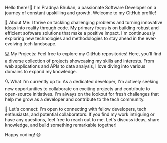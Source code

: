 Hello there! 👋 I'm Pradnya Bhukan, a passionate Software Developer on a journey of constant upskilling and growth. Welcome to my GitHub profile!

🚀 About Me:
I thrive on tackling challenging problems and turning innovative ideas into reality through code. My primary focus is on building robust and efficient software solutions that make a positive impact. I'm continuously exploring new technologies and methodologies to stay ahead in the ever-evolving tech landscape.

💻 My Projects:
Feel free to explore my GitHub repositories! Here, you'll find a diverse collection of projects showcasing my skills and interests. From web applications and APIs to data analysis, I love diving into various domains to expand my knowledge.

🔍 What I'm currently up to:
As a dedicated developer, I'm actively seeking new opportunities to collaborate on exciting projects and contribute to open-source initiatives. I'm always on the lookout for fresh challenges that help me grow as a developer and contribute to the tech community.

🤝 Let's connect:
I'm open to connecting with fellow developers, tech enthusiasts, and potential collaborators. If you find my work intriguing or have any questions, feel free to reach out to me. Let's discuss ideas, share knowledge, and build something remarkable together!

Happy coding! 😄
